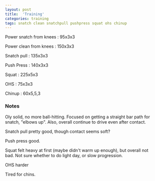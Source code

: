 ```yaml
---
layout: post
title:  'Training'
categories: training
tags: snatch clean snatchpull pushpress squat ohs chinup
---
```


Power snatch from knees :   95x3x3

Power clean from knees  :   150x3x3

Snatch pull   :   135x3x3

Push Press  :   140x3x3

Squat   :   225x5x3

OHS     :   75x3x3

Chinup  :   60x5,5,3


### Notes

Oly solid, no more ball-hitting. Focused on getting a straight bar path for snatch,
"elbows up". Also, overall continue to drive even after contact.

Snatch pull pretty good, though contact seems soft?

Push press good.

Squat felt heavy at first (maybe didn't warm up enough), but overall not bad. Not sure
whether to do light day, or slow progression.

OHS harder

Tired for chins.
